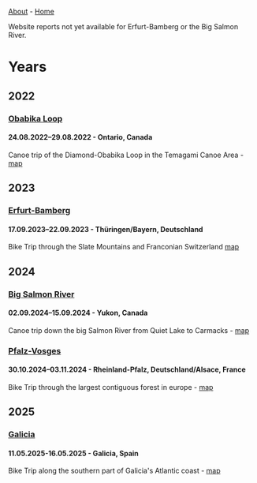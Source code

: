 [About](https://licoriceonroute.github.io/about) - [Home](https://licoriceonroute.github.io)

Website reports not yet available for Erfurt-Bamberg or the Big Salmon River.

# Years

## 2022

### [Obabika Loop](https://licoriceonroute.github.io/report/report-Obabika-Loop_2022.html)
#### 24.08.2022–29.08.2022 - Ontario, Canada
Canoe trip of the Diamond-Obabika Loop in the Temagami Canoe Area - 
[map](https://umap.openstreetmap.fr/en/map/obabika-loop_1238407)

## 2023

### [Erfurt-Bamberg](https://licoriceonroute.github.io/report/report-Erfurt-Bamberg_2023.html)
#### 17.09.2023–22.09.2023 - Thüringen/Bayern, Deutschland
Bike Trip through the Slate Mountains and Franconian Switzerland
[map](https://umap.openstreetmap.fr/en/map/erfurt-bamberg-2023_1232954)

## 2024

### [Big Salmon River](https://docs.google.com/document/d/11V13DuDUBoQP7FkMWNPCQxApQso5xQdgvNt56dpRZ7w/edit)
#### 02.09.2024–15.09.2024 - Yukon, Canada
Canoe trip down the big Salmon River from Quiet Lake to Carmacks - 
[map](https://umap.openstreetmap.fr/en/map/big-salmon-river-2024_1123733)

### [Pfalz-Vosges](https://licoriceonroute.github.io/report/report-Pfalz-Vosges_2024.html)
#### 30.10.2024–03.11.2024 - Rheinland-Pfalz, Deutschland/Alsace, France
Bike Trip through the largest contiguous forest in europe - 
[map](https://licoriceonroute.github.io/map/map-pfalz_vosges_2024)

## 2025

### [Galicia](https://licoriceonroute.github.io/report/report-Galicia_2025.html)
#### 11.05.2025-16.05.2025 - Galicia, Spain
Bike Trip along the southern part of Galicia's Atlantic coast - 
[map](https://licoriceonroute.github.io/map/map-Galicia_2025)
